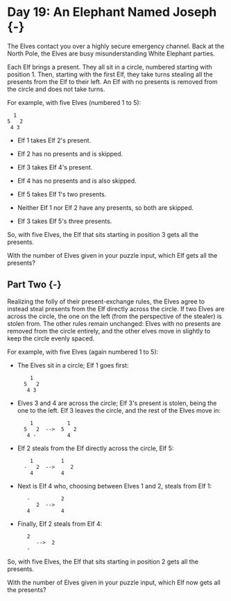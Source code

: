 # Day 19: An Elephant Named Joseph {-}

The Elves contact you over a highly secure emergency channel. Back at the North
Pole, the Elves are busy misunderstanding White Elephant parties.

Each Elf brings a present. They all sit in a circle, numbered starting with
position 1. Then, starting with the first Elf, they take turns stealing all the
presents from the Elf to their left. An Elf with no presents is removed from the
circle and does not take turns.

For example, with five Elves (numbered 1 to 5):

      1
    5   2
     4 3

+ Elf 1 takes Elf 2's present.

+ Elf 2 has no presents and is skipped.

+ Elf 3 takes Elf 4's present.

+ Elf 4 has no presents and is also skipped.

+ Elf 5 takes Elf 1's two presents.

+ Neither Elf 1 nor Elf 2 have any presents, so both are skipped.

+ Elf 3 takes Elf 5's three presents.

So, with five Elves, the Elf that sits starting in position 3 gets all the presents.

With the number of Elves given in your puzzle input, which Elf gets all the presents?

## Part Two {-}

Realizing the folly of their present-exchange rules, the Elves agree to instead
steal presents from the Elf directly across the circle. If two Elves are across
the circle, the one on the left (from the perspective of the stealer) is stolen
from. The other rules remain unchanged: Elves with no presents are removed from
the circle entirely, and the other elves move in slightly to keep the circle
evenly spaced.

For example, with five Elves (again numbered 1 to 5):

+ The Elves sit in a circle; Elf 1 goes first:

          1
        5   2
         4 3

+ Elves 3 and 4 are across the circle; Elf 3's present is stolen, being the one
  to the left. Elf 3 leaves the circle, and the rest of the Elves move in:

          1           1
        5   2  -->  5   2
         4 -          4
        
+ Elf 2 steals from the Elf directly across the circle, Elf 5:

          1         1 
        -   2  -->     2
          4         4 

+ Next is Elf 4 who, choosing between Elves 1 and 2, steals from Elf 1:

         -          2
            2  -->
         4          4

+ Finally, Elf 2 steals from Elf 4:

         2
            -->  2
         -

So, with five Elves, the Elf that sits starting in position 2 gets all the presents.

With the number of Elves given in your puzzle input, which Elf now gets all the presents?

